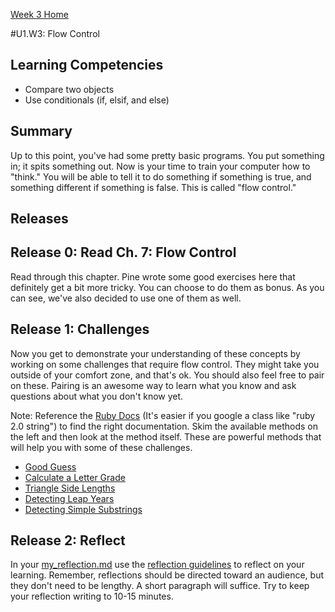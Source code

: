 [Week 3 Home](../)

#U1.W3: Flow Control

## Learning Competencies
- Compare two objects
- Use conditionals (if, elsif, and else)

## Summary
Up to this point, you've had some pretty basic programs. You put something in; it spits something out. Now is your time to train your computer how to "think." You will be able to tell it to do something if something is true, and something different if something is false. This is called "flow control."

## Releases

## Release 0: Read Ch. 7: Flow Control
Read through this chapter. Pine wrote some good exercises here that definitely get a bit more tricky. You can choose to do them as bonus. As you can see, we've also decided to use one of them as well.

## Release 1: Challenges
Now you get to demonstrate your understanding of these concepts by working on some challenges that require flow control. They might take you outside of your comfort zone, and that's ok. You should also feel free to pair on these. Pairing is an awesome way to learn what you know and ask questions about what you don't know yet.

Note: Reference the [Ruby Docs](http://ruby-doc.org/core-2.0.0/) (It's easier if you google a class like "ruby 2.0 string") to find the right documentation. Skim the available methods on the left and then look at the method itself. These are powerful methods that will help you with some of these challenges.

- [Good Guess](../challenges/7-good-guess)
- [Calculate a Letter Grade](../challenges/8-calculate-grade)
- [Triangle Side Lengths](../challenges/9-triangle-side)
- [Detecting Leap Years](../challenges/10-leap-years)
- [Detecting Simple Substrings](../challenges/11-simple-substrings)

## Release 2: Reflect
In your [my_reflection.md](my_reflection.md) use the [reflection guidelines](https://github.com/Devbootcamp/phase-0-handbook/blob/master/coding-references/reflection-guidelines.md) to reflect on your learning. Remember, reflections should be directed toward an audience, but they don't need to be lengthy. A short paragraph will suffice. Try to keep your reflection writing to 10-15 minutes.